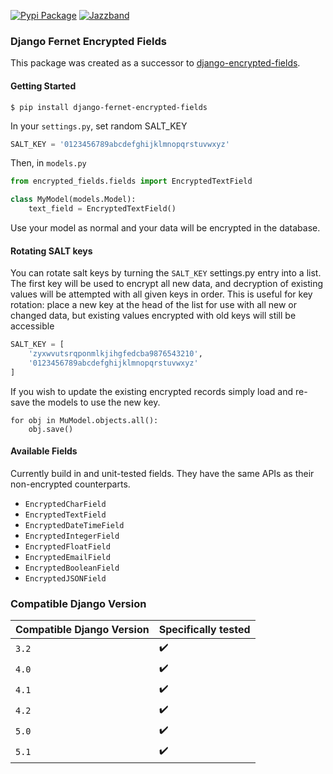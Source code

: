 [![Pypi Package](https://badge.fury.io/py/django-fernet-encrypted-fields.png)](http://badge.fury.io/py/django-fernet-encrypted-fields)
[![Jazzband](https://jazzband.co/static/img/badge.svg)](https://jazzband.co/)


### Django Fernet Encrypted Fields

This package was created as a successor to [django-encrypted-fields](https://github.com/defrex/django-encrypted-fields).

#### Getting Started
```shell
$ pip install django-fernet-encrypted-fields
```
In your `settings.py`, set random SALT_KEY
```python
SALT_KEY = '0123456789abcdefghijklmnopqrstuvwxyz'
```

Then, in `models.py`
```python
from encrypted_fields.fields import EncryptedTextField

class MyModel(models.Model):
    text_field = EncryptedTextField()
```
Use your model as normal and your data will be encrypted in the database.

#### Rotating SALT keys
You can rotate salt keys by turning the ```SALT_KEY``` settings.py entry into a list.  The first key will be used to encrypt all new data, and decryption of existing values will be attempted with all given keys in order. This is useful for key rotation: place a new key at the head of the list for use with all new or changed data, but existing values encrypted with old keys will still be accessible

```python
SALT_KEY = [
    'zyxwvutsrqponmlkjihgfedcba9876543210',
    '0123456789abcdefghijklmnopqrstuvwxyz'
]
```

If you wish to update the existing encrypted records simply load and re-save the models to use the new key.

```
for obj in MuModel.objects.all():
    obj.save()
```


#### Available Fields

Currently build in and unit-tested fields. They have the same APIs as their non-encrypted counterparts.

- `EncryptedCharField`
- `EncryptedTextField`
- `EncryptedDateTimeField`
- `EncryptedIntegerField`
- `EncryptedFloatField`
- `EncryptedEmailField`
- `EncryptedBooleanField`
- `EncryptedJSONField`

### Compatible Django Version

| Compatible Django Version |Specifically tested|
|---------------------------|---|
| `3.2`                     |:heavy_check_mark:|
| `4.0`                     |:heavy_check_mark:|
| `4.1`                     |:heavy_check_mark:|
| `4.2`                     |:heavy_check_mark:|
| `5.0`                     |:heavy_check_mark:|
| `5.1`                     |:heavy_check_mark:|
